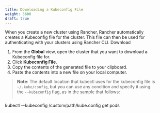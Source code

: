 ```yaml
---
title: Downloading a Kubeconfig File
weight: 3600
draft: true
---
```


When you create a new cluster using Rancher, Rancher automatically creates a Kubeconfig file for the cluster. This file can then be used for authenticating with your clusters using Rancher CLI. Download

1. From the **Global** view, open the cluster that you want to download a Kubeconfig file for.
2. Click **Kubeconfig File**.
3. Copy the contents of the generated file to your clipboard.
4. Paste the contents into a new file on your local computer.

> **Note:** The default location that kubectl uses for the kubeconfig file is `~/.kube/config`, but you can use any condition and specify it using the `--kubeconfig` flag, as in the sample that follows:
> 
> ```
kubectl --kubeconfig /custom/path/kube.config get pods
```
